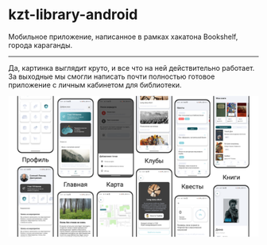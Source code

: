 # kzt-library-android
Мобильное приложение, написанное в рамках хакатона Bookshelf, города караганды.

---

Да, картинка выглядит круто, и все что на ней действительно работает. За выходные мы смогли написать почти полностью готовое приложение с личным кабинетом для библиотеки.

![](https://github.com/SuperSLD/kzt-library-android/blob/develop/images/425.png?raw=true)
